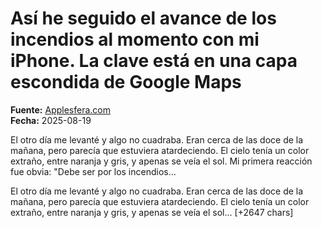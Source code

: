 # Así he seguido el avance de los incendios al momento con mi iPhone. La clave está en una capa escondida de Google Maps

**Fuente:** [Applesfera.com](https://www.applesfera.com/aplicaciones-ios/asi-he-seguido-avance-incendios-al-momento-mi-iphone-clave-esta-capa-escondida-google-maps)  
**Fecha:** 2025-08-19

El otro día me levanté y algo no cuadraba. Eran cerca de las doce de la mañana, pero parecía que estuviera atardeciendo. El cielo tenía un color extraño, entre naranja y gris, y apenas se veía el sol. Mi primera reacción fue obvia: "Debe ser por los incendios…

El otro día me levanté y algo no cuadraba. Eran cerca de las doce de la mañana, pero parecía que estuviera atardeciendo. El cielo tenía un color extraño, entre naranja y gris, y apenas se veía el sol… [+2647 chars]
